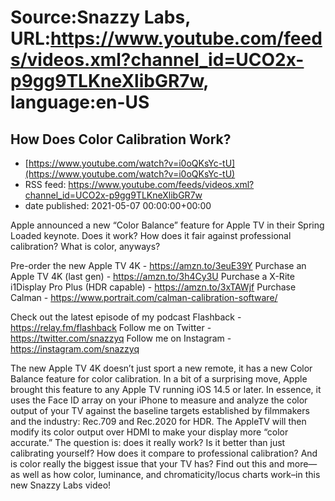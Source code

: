 # Source:Snazzy Labs, URL:https://www.youtube.com/feeds/videos.xml?channel_id=UCO2x-p9gg9TLKneXlibGR7w, language:en-US

## How Does Color Calibration Work?
 - [https://www.youtube.com/watch?v=i0oQKsYc-tU](https://www.youtube.com/watch?v=i0oQKsYc-tU)
 - RSS feed: https://www.youtube.com/feeds/videos.xml?channel_id=UCO2x-p9gg9TLKneXlibGR7w
 - date published: 2021-05-07 00:00:00+00:00

Apple announced a new “Color Balance” feature for Apple TV in their Spring Loaded keynote. Does it work? How does it fair against professional calibration? What is color, anyways?

Pre-order the new Apple TV 4K - https://amzn.to/3euE39Y
Purchase an Apple TV 4K (last gen) - https://amzn.to/3h4Cy3U
Purchase a X-Rite i1Display Pro Plus (HDR capable) - https://amzn.to/3xTAWjf
Purchase Calman - https://www.portrait.com/calman-calibration-software/

Check out the latest episode of my podcast Flashback - https://relay.fm/flashback
Follow me on Twitter - https://twitter.com/snazzyq
Follow me on Instagram - https://instagram.com/snazzyq

The new Apple TV 4K doesn’t just sport a new remote, it has a new Color Balance feature for color calibration. In a bit of a surprising move, Apple brought this feature to any Apple TV running iOS 14.5 or later. In essence, it uses the Face ID array on your iPhone to measure and analyze the color output of your TV against the baseline targets established by filmmakers and the industry: Rec.709 and Rec.2020 for HDR. The AppleTV will then modify its color output over HDMI to make your display more “color accurate.” The question is: does it really work? Is it better than just calibrating yourself? How does it compare to professional calibration? And is color really the biggest issue that your TV has? Find out this and more—as well as how color, luminance, and chromaticity/locus charts work–in this new Snazzy Labs video!

